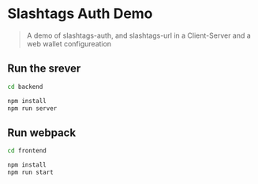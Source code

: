 # Slashtags Auth Demo

> A demo of slashtags-auth, and slashtags-url in a Client-Server and a web wallet configureation

## Run the srever

```bash
cd backend

npm install
npm run server
```

## Run webpack

```bash
cd frontend

npm install
npm run start
```
